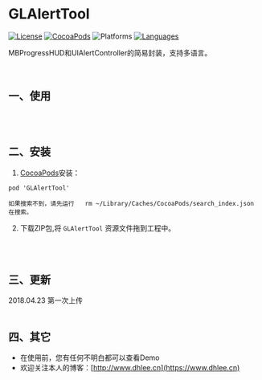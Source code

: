# GLAlertTool

[![License](https://img.shields.io/badge/license-MIT-brightgreen.svg)](https://github.com//Gavin-ldh/GLAlertTool/master/License)
[![CocoaPods](https://img.shields.io/badge/pod-v1.0.1-28B9FE.svg)](http://cocoapods.org/pods/GLAlertTool)
![Platforms](https://img.shields.io/badge/platforms-iOS-orange.svg)
[![Languages](https://img.shields.io/badge/language-objc-FF69B4.svg?style=plastic)](#)

MBProgressHUD和UIAlertController的简易封装，支持多语言。


<br>

## 一、使用

<br>
<br>

## 二、安装
1. [CocoaPods](https://cocoapods.org/)安装：
```
pod 'GLAlertTool'

如果搜索不到，请先运行   rm ~/Library/Caches/CocoaPods/search_index.json  在搜索。

```

2. 下载ZIP包,将 `GLAlertTool` 资源文件拖到工程中。
<br>
<br>

## 三、更新
2018.04.23  第一次上传
<br>
<br>

## 四、其它
* 在使用前，您有任何不明白都可以查看Demo
* 欢迎关注本人的博客：[http://www.dhlee.cn](https://www.dhlee.cn)

